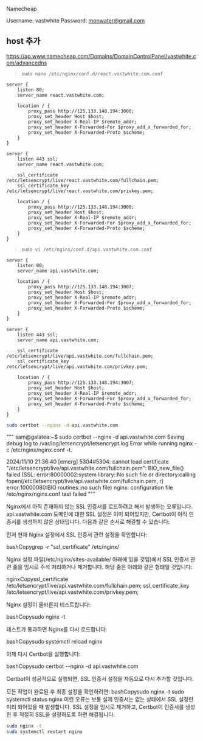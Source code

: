 Namecheap

Username: vastwhite
Password: 
monwater@gmail.com

## host 추가
https://ap.www.namecheap.com/Domains/DomainControlPanel/vastwhite.com/advancedns






> `sudo nano /etc/nginx/conf.d/react.vastwhite.com.conf`

```
server {
    listen 80;
    server_name react.vastwhite.com;

    location / {
        proxy_pass http://125.133.148.194:3000;
        proxy_set_header Host $host;
        proxy_set_header X-Real-IP $remote_addr;
        proxy_set_header X-Forwarded-For $proxy_add_x_forwarded_for;
        proxy_set_header X-Forwarded-Proto $scheme;
    }
}

server {
    listen 443 ssl;
    server_name react.vastwhite.com;

    ssl_certificate /etc/letsencrypt/live/react.vastwhite.com/fullchain.pem;
    ssl_certificate_key /etc/letsencrypt/live/react.vastwhite.com/privkey.pem;

    location / {
        proxy_pass http://125.133.148.194:3000;
        proxy_set_header Host $host;
        proxy_set_header X-Real-IP $remote_addr;
        proxy_set_header X-Forwarded-For $proxy_add_x_forwarded_for;
        proxy_set_header X-Forwarded-Proto $scheme;
    }
}
```

> `sudo vi /etc/nginx/conf.d/api.vastwhite.com.conf`
```
server {
    listen 80;
    server_name api.vastwhite.com;

    location / {
        proxy_pass http://125.133.148.194:3007;
        proxy_set_header Host $host;
        proxy_set_header X-Real-IP $remote_addr;
        proxy_set_header X-Forwarded-For $proxy_add_x_forwarded_for;
        proxy_set_header X-Forwarded-Proto $scheme;
    }
}

server {
    listen 443 ssl;
    server_name api.vastwhite.com;

    ssl_certificate /etc/letsencrypt/live/api.vastwhite.com/fullchain.pem;
    ssl_certificate_key /etc/letsencrypt/live/api.vastwhite.com/privkey.pem;

    location / {
        proxy_pass http://125.133.148.194:3007;
        proxy_set_header Host $host;
        proxy_set_header X-Real-IP $remote_addr;
        proxy_set_header X-Forwarded-For $proxy_add_x_forwarded_for;
        proxy_set_header X-Forwarded-Proto $scheme;
    }
}
```


```sh
sudo certbot --nginx -d api.vastwhite.com
```

"""
sam@galatea:~$ sudo certbot --nginx -d api.vastwhite.com
Saving debug log to /var/log/letsencrypt/letsencrypt.log
Error while running nginx -c /etc/nginx/nginx.conf -t.

2024/11/10 21:36:40 [emerg] 5304#5304: cannot load certificate "/etc/letsencrypt/live/api.vastwhite.com/fullchain.pem": BIO_new_file() failed (SSL: error:80000002:system library::No such file or directory:calling fopen(/etc/letsencrypt/live/api.vastwhite.com/fullchain.pem, r) error:10000080:BIO routines::no such file)
nginx: configuration file /etc/nginx/nginx.conf test failed
"""

Nginx에서 아직 존재하지 않는 SSL 인증서를 로드하려고 해서 발생하는 오류입니다. api.vastwhite.com 도메인에 대한 SSL 설정은 이미 되어있지만, Certbot이 아직 인증서를 생성하지 않은 상태입니다.
다음과 같은 순서로 해결할 수 있습니다:

먼저 현재 Nginx 설정에서 SSL 인증서 관련 설정을 확인합니다:

bashCopygrep -r "ssl_certificate" /etc/nginx/

Nginx 설정 파일(/etc/nginx/sites-available/ 아래에 있을 것임)에서 SSL 인증서 관련 줄을 임시로 주석 처리하거나 제거합니다. 해당 줄은 아래와 같은 형태일 것입니다:

nginxCopyssl_certificate /etc/letsencrypt/live/api.vastwhite.com/fullchain.pem;
ssl_certificate_key /etc/letsencrypt/live/api.vastwhite.com/privkey.pem;

Nginx 설정이 올바른지 테스트합니다:

bashCopysudo nginx -t

테스트가 통과하면 Nginx를 다시 로드합니다:

bashCopysudo systemctl reload nginx

이제 다시 Certbot을 실행합니다:

bashCopysudo certbot --nginx -d api.vastwhite.com

Certbot이 성공적으로 실행되면, SSL 인증서 설정을 자동으로 다시 추가할 것입니다.

모든 작업이 완료된 후 최종 설정을 확인하려면:
bashCopysudo nginx -t
sudo systemctl status nginx
이런 오류는 보통 실제 인증서는 없는 상태에서 SSL 설정만 미리 되어있을 때 발생합니다. SSL 설정을 임시로 제거하고, Certbot이 인증서를 생성한 후 적절히 SSL을 설정하도록 하면 해결됩니다.



```sh
sudo nginx -t
sudo systemctl restart nginx
```
